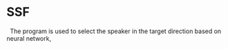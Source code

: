# SSF
&nbsp; The program is used to select the speaker in the target direction based on neural network,
